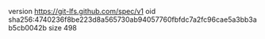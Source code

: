version https://git-lfs.github.com/spec/v1
oid sha256:4740236f8be223d8a565730ab94057760fbfdc7a2fc96cae5a3bb3ab5cb0042b
size 498
